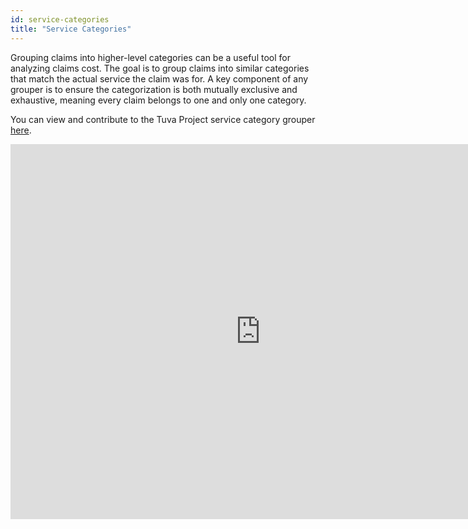 ```yaml
---
id: service-categories
title: "Service Categories"
---
```

Grouping claims into higher-level categories can be a useful tool for analyzing claims cost.  The goal is to group claims into similar categories that match the actual service the claim was for.  A key component of any grouper is to ensure the categorization is both mutually exclusive and exhaustive, meaning every claim belongs to one and only one category.

You can view and contribute to the Tuva Project service category grouper [here](https://docs.google.com/spreadsheets/d/1BgTEOdq54yeoIgMs7Hl-nqiB0ri19fmGJqAXKvME7BM/edit?usp=sharing).

<iframe src="https://docs.google.com/spreadsheets/d/e/2PACX-1vTsZ3P2bpz-U3Rm5kSxCtj6FbpKFQPrRsvwcmkZ418t1EM1looqOOMVMe-yrTzTbBim6I1j_V7AAH4D/pubhtml?gid=0&amp;single=true&amp;widget=true&amp;headers=false" frameborder="0" width="800" height="600" allowfullscreen="true" mozallowfullscreen="true" webkitallowfullscreen="true"></iframe>